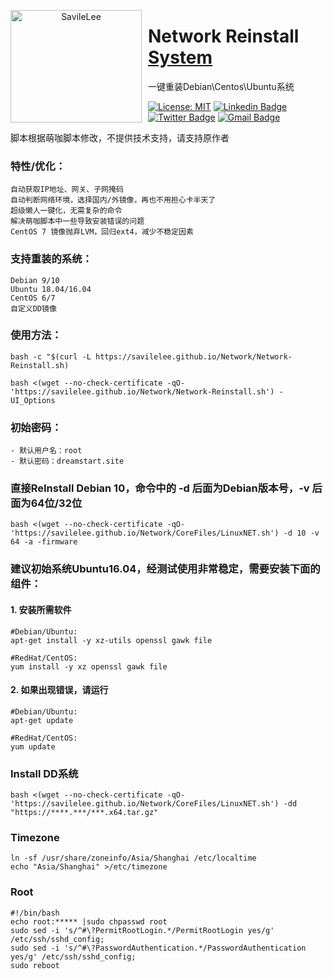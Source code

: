 <p align="center">
<img width="210" height="180" align="left" style="float: left; margin: 0 10px 0 0;" src="https://github.com/SavileLee/Network/blob/cloud/CoreFiles/oracle.png?raw=true" alt="SavileLee"/>

<h1>Network Reinstall<a href="https://dreamstart.site"> System</a></h1>
一键重装Debian\Centos\Ubuntu系统
</p>

[![License: MIT](https://img.shields.io/badge/license-MIT-green)](LICENSE)
[![Linkedin Badge](https://img.shields.io/badge/-Linkedin-1ca0f1?style=ightgrey&logo=Linkedin&logoColor=white&link=https://www.linkedin.com/in/SavileLee/)](https://www.linkedin.com/in/SavileLee/)
[![Twitter Badge](https://img.shields.io/badge/-Twitter-1ca0f1?style=lightgrey&labelColor=1ca0f1&logo=twitter&logoColor=white&link=https://twitter.com/SavileLee)](https://twitter.com/SavileLee)
[![Gmail Badge](https://img.shields.io/badge/-Gmail-1ca0f1?style=ightgrey&logo=Gmail&logoColor=white&link=mailto:liyesen@gmail.com)](mailto:liyesen@gmail.com)



<p>
脚本根据萌咖脚本修改，不提供技术支持，请支持原作者
</p>


### 特性/优化：
```
自动获取IP地址、网关、子网掩码
自动判断网络环境，选择国内/外镜像，再也不用担心卡半天了
超级懒人一键化，无需复杂的命令
解决萌咖脚本中一些导致安装错误的问题
CentOS 7 镜像抛弃LVM，回归ext4，减少不稳定因素
```
### 支持重装的系统：
```
Debian 9/10
Ubuntu 18.04/16.04
CentOS 6/7
自定义DD镜像
```

### 使用方法：
```
bash -c "$(curl -L https://savilelee.github.io/Network/Network-Reinstall.sh)

bash <(wget --no-check-certificate -qO- 'https://savilelee.github.io/Network/Network-Reinstall.sh') -UI_Options
```
### 初始密码：
```
- 默认用户名：root
- 默认密码：dreamstart.site
```

### 直接ReInstall Debian 10，命令中的 -d 后面为Debian版本号，-v 后面为64位/32位
```
bash <(wget --no-check-certificate -qO- 'https://savilelee.github.io/Network/CoreFiles/LinuxNET.sh') -d 10 -v 64 -a -firmware
```
### 建议初始系统Ubuntu16.04，经测试使用非常稳定，需要安装下面的组件：
#### 1. 安装所需软件
```
#Debian/Ubuntu:
apt-get install -y xz-utils openssl gawk file

#RedHat/CentOS:
yum install -y xz openssl gawk file
```
#### 2. 如果出现错误，请运行
```
#Debian/Ubuntu:
apt-get update

#RedHat/CentOS:
yum update
```

### Install DD系统
```
bash <(wget --no-check-certificate -qO- 'https://savilelee.github.io/Network/CoreFiles/LinuxNET.sh') -dd "https://****.***/***.x64.tar.gz"
```
### Timezone
```
ln -sf /usr/share/zoneinfo/Asia/Shanghai /etc/localtime
echo "Asia/Shanghai" >/etc/timezone
```

### Root
```
#!/bin/bash
echo root:***** |sudo chpasswd root
sudo sed -i 's/^#\?PermitRootLogin.*/PermitRootLogin yes/g' /etc/ssh/sshd_config;
sudo sed -i 's/^#\?PasswordAuthentication.*/PasswordAuthentication yes/g' /etc/ssh/sshd_config;
sudo reboot
```
